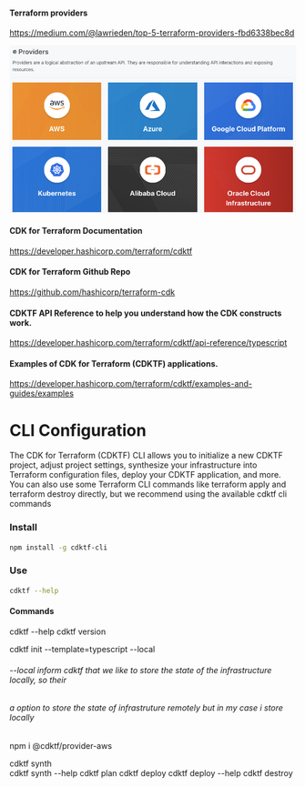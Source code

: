
#### Terraform providers

https://medium.com/@lawrieden/top-5-terraform-providers-fbd6338bec8d

<img title="a title" alt="Alt text" src="Top-Terraform-Providers.png">

#### CDK for Terraform Documentation
https://developer.hashicorp.com/terraform/cdktf

#### CDK for Terraform Github Repo
https://github.com/hashicorp/terraform-cdk

#### CDKTF API Reference to help you understand how the CDK constructs work.
https://developer.hashicorp.com/terraform/cdktf/api-reference/typescript

#### Examples of CDK for Terraform (CDKTF) applications.
https://developer.hashicorp.com/terraform/cdktf/examples-and-guides/examples


# CLI Configuration
The CDK for Terraform (CDKTF) CLI allows you to initialize a new CDKTF project, adjust project settings, synthesize your infrastructure into Terraform configuration files, deploy your CDKTF application, and more. You can also use some Terraform CLI commands like terraform apply and terraform destroy directly, but we recommend using the available cdktf cli commands

### Install

```bash
npm install -g cdktf-cli
```


### Use

```bash
cdktf --help
```







#### Commands
cdktf --help
cdktf version

cdktf init --template=typescript --local 
###### --local inform cdktf that we like to store the state of the infrastructure locally, so their
###### a option to store the state of infrastruture remotely but in my case i store locally

npm i @cdktf/provider-aws
<!-- cdktf provider add "hashicorp/aws" -->

<!-- cdktf get -->
cdktf synth    
cdktf synth --help 
cdktf plan
cdktf deploy
cdktf deploy --help
cdktf destroy